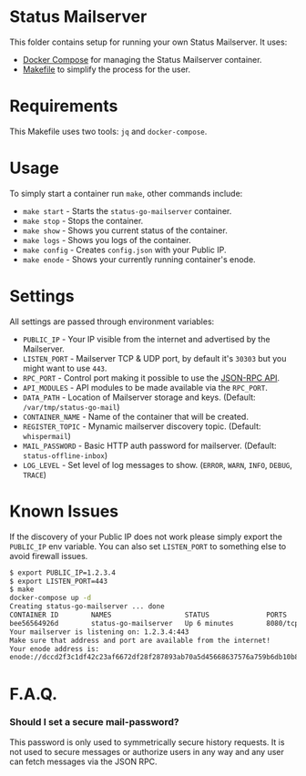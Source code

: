 # Status Mailserver

This folder contains setup for running your own Status Mailserver.
It uses:

* [Docker Compose](https://docs.docker.com/compose/) for managing the Status Mailserver container.
* [Makefile](https://www.gnu.org/software/make/) to simplify the process for the user.

# Requirements

This Makefile uses two tools: `jq` and `docker-compose`.

# Usage

To simply start a container run `make`, other commands include:

* `make start` - Starts the `status-go-mailserver` container.
* `make stop` - Stops the container.
* `make show` - Shows you current status of the container.
* `make logs` - Shows you logs of the container.
* `make config` - Creates `config.json` with your Public IP.
* `make enode` - Shows your currently running container's enode.

# Settings

All settings are passed through environment variables:

* `PUBLIC_IP` - Your IP visible from the internet and advertised by the Mailserver.
* `LISTEN_PORT` - Mailserver TCP & UDP port, by default it's `30303` but you might want to use `443`.
* `RPC_PORT` - Control port making it possible to use the [JSON-RPC API](https://github.com/ethereum/wiki/wiki/JSON-RPC).
* `API_MODULES` - API modules to be made available via the `RPC_PORT`.
* `DATA_PATH` - Location of Mailserver storage and keys. (Default: `/var/tmp/status-go-mail`)
* `CONTAINER_NAME` - Name of the container that will be created.
* `REGISTER_TOPIC` - Mynamic mailserver discovery topic. (Default: `whispermail`)
* `MAIL_PASSWORD` - Basic HTTP auth password for mailserver. (Default: `status-offline-inbox`)
* `LOG_LEVEL` - Set level of log messages to show. (`ERROR`, `WARN`, `INFO`, `DEBUG`, `TRACE`)

# Known Issues

If the discovery of your Public IP does not work please simply export the `PUBLIC_IP` env variable.
You can also set `LISTEN_PORT` to something else to avoid firewall issues.
```bash
$ export PUBLIC_IP=1.2.3.4
$ export LISTEN_PORT=443
$ make
docker-compose up -d
Creating status-go-mailserver ... done
CONTAINER ID        NAMES                  STATUS              PORTS
bee56564926d        status-go-mailserver   Up 6 minutes        8080/tcp, 127.0.0.1:8545->8545/tcp, 30303-30304/udp, 0.0.0.0:30303->30303/tcp
Your mailserver is listening on: 1.2.3.4:443
Make sure that address and port are available from the internet!
Your enode address is:
enode://dccd2f3c1df42c23af6672df28f287893ab70a5d45668637576a759b6db10b83e83fc02598f36c80ac094fbf8621419153cfe539f56d278ab099da21800f880c@127.0.0.1:30303
```

# F.A.Q.

### Should I set a secure mail-password?

This password is only used to symmetrically secure history requests. It is not used to secure messages or authorize users in any way and any user can fetch messages via the JSON RPC.

